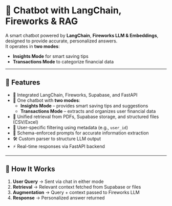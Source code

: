 # 🤖 Chatbot with LangChain, Fireworks & RAG

A smart chatbot powered by **LangChain**, **Fireworks LLM & Embeddings**, designed to provide accurate, personalized answers.  
It operates in **two modes**:  
- **Insights Mode** for smart saving tips  
- **Transactions Mode** to categorize financial data  

---

## 📌 Features

- 🔗 Integrated LangChain, Fireworks, Supabase, and FastAPI  
- 💬 One chatbot with **two modes**:
  - **Insights Mode** – provides smart saving tips and suggestions  
  - **Transactions Mode** – extracts and organizes user financial data  
- 📄 Unified retrieval from PDFs, Supabase storage, and structured files (CSV/Excel)  
- 🔐 User-specific filtering using metadata (e.g., `user_id`)  
- 🧠 Schema-enforced prompts for accurate information extraction  
- 🛠️ Custom parser to structure LLM output  
- ⚡ Real-time responses via FastAPI backend  

---

## 🚀 How It Works

1. **User Query** → Sent via chat in either mode  
2. **Retrieval** → Relevant context fetched from Supabase or files  
3. **Augmentation** → Query + context passed to Fireworks LLM  
4. **Response** → Personalized answer returned  
